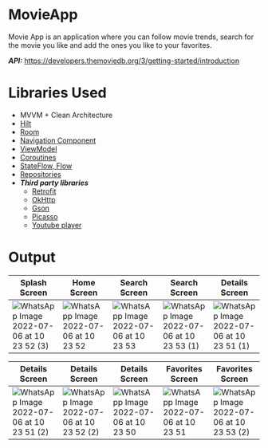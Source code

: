 # MovieApp
Movie App is an application where you can follow movie trends, search for the movie you like and add the ones you like to your favorites.

***API:***  https://developers.themoviedb.org/3/getting-started/introduction

# Libraries Used

+ MVVM + Clean Architecture
+ [Hilt](https://developer.android.com/jetpack/compose/libraries#hilt)
+ [Room](https://developer.android.com/training/data-storage/room)
+ [Navigation Component](https://developer.android.com/guide/navigation/navigation-getting-started)
+ [ViewModel](https://developer.android.com/topic/libraries/architecture/viewmodel#implement)
+ [Coroutines](https://developer.android.com/kotlin/coroutines)
+ [StateFlow, Flow](https://developer.android.com/kotlin/flow/stateflow-and-sharedflow#livedata)
+ [Repositories](https://developer.android.com/topic/architecture#data-layer)
+ ***Third party libraries***
  - [Retrofit](https://square.github.io/retrofit/)
  - [OkHttp](https://square.github.io/okhttp/recipes/)
  - [Gson](https://github.com/google/gson)
  - [Picasso](https://square.github.io/picasso/)
  - [Youtube player](https://github.com/PierfrancescoSoffritti/android-youtube-player)

# Output
| Splash Screen | Home Screen | Search Screen | Search Screen | Details Screen |
| --- | --- | --- | --- | --- |
| ![WhatsApp Image 2022-07-06 at 10 23 52 (3)](https://user-images.githubusercontent.com/60755254/177498035-490fdfd9-df70-4620-a11b-b66d6cb55ac9.jpeg) | ![WhatsApp Image 2022-07-06 at 10 23 52](https://user-images.githubusercontent.com/60755254/177498077-0a8ac480-e293-43d1-9b62-11ea948b95c4.jpeg) | ![WhatsApp Image 2022-07-06 at 10 23 53](https://user-images.githubusercontent.com/60755254/177497678-0144a941-3257-4dc7-b8ce-753bae77db1a.jpeg) | ![WhatsApp Image 2022-07-06 at 10 23 53 (1)](https://user-images.githubusercontent.com/60755254/177497712-d190652d-4f6f-444b-bac9-08b88a443a96.jpeg) | ![WhatsApp Image 2022-07-06 at 10 23 51 (1)](https://user-images.githubusercontent.com/60755254/177499777-b0acd7f8-3579-4deb-84c6-7aeb1af2911b.jpeg) |

| Details Screen | Details Screen | Details Screen | Favorites Screen | Favorites Screen |
| --- | --- | --- | --- | --- |
| ![WhatsApp Image 2022-07-06 at 10 23 51 (2)](https://user-images.githubusercontent.com/60755254/177499012-5f6640fa-c34e-4063-a98f-20fcbe324045.jpeg) | ![WhatsApp Image 2022-07-06 at 10 23 52 (2)](https://user-images.githubusercontent.com/60755254/177498266-a0c2cdf7-8319-4979-b4e0-a5fc5586a7e9.jpeg) | ![WhatsApp Image 2022-07-06 at 10 23 50](https://user-images.githubusercontent.com/60755254/177499045-d9487a44-68ef-41c8-8818-4a3b817d2088.jpeg) | ![WhatsApp Image 2022-07-06 at 10 23 51](https://user-images.githubusercontent.com/60755254/177498322-97132542-3923-40dc-8ec7-94b6e4f67b5a.jpeg) | ![WhatsApp Image 2022-07-06 at 10 23 53 (2)](https://user-images.githubusercontent.com/60755254/177498397-25b9bb8d-647f-49b7-8744-cd58038f0471.jpeg) |
